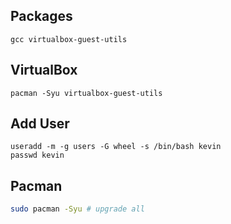 ## Packages  
`gcc virtualbox-guest-utils  `
## VirtualBox  
`pacman -Syu virtualbox-guest-utils  `
  
## Add User
```
useradd -m -g users -G wheel -s /bin/bash kevin
passwd kevin
```

## Pacman

```sh
sudo pacman -Syu # upgrade all
```
